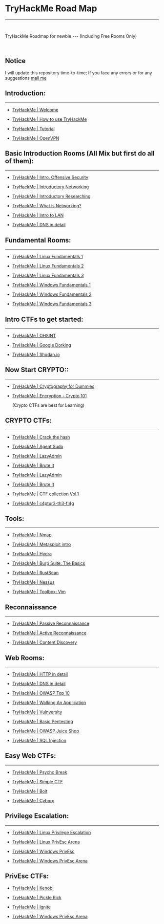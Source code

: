# TryHackMe Road Map
---

<br/>

TryHackMe Roadmap for newbie ---
(Including Free Rooms Only)

<br/>

## Notice
I will update this repository time-to-time; If you face any errors or for any suggestions [mail me](zukhraf99@gmail.com)

## Introduction:

---

* [TryHackMe | Welcome](https://tryhackme.com/room/hello)

* [TryHackMe | How to use TryHackMe](https://tryhackme.com/room/howtousetryhackme)

* [TryHackMe | Tutorial](https://tryhackme.com/room/tutorial)

* [TryHackMe | OpenVPN](https://tryhackme.com/room/openvpn)


## Basic Introduction Rooms (All Mix but first do all of them):

---

* [TryHackMe | Intro. Offensive Security](https://tryhackme.com/jr/introtooffensivesecurity)

* [TryHackMe | Introductory Networking](https://tryhackme.com/room/introtonetworking)

* [TryHackMe | Introductory Researching](https://tryhackme.com/room/introtoresearch)

* [TryHackMe | What is Networking?](https://tryhackme.com/room/whatisnetworking)

* [TryHackMe | Intro to LAN](https://tryhackme.com/room/introtolan)

* [TryHackMe | DNS in detail](https://tryhackme.com/room/dnsindetail)


## Fundamental Rooms:

---

* [TryHackMe | Linux Fundamentals 1](https://tryhackme.com/jr/linuxfundamentalspart1)

* [TryHackMe | Linux Fundamentals 2](https://tryhackme.com/jr/linuxfundamentalspart2)

* [TryHackMe | Linux Fundamentals 3](https://tryhackme.com/jr/linuxfundamentalspart3)

* [TryHackMe | Windows Fundamentals 1](https://tryhackme.com/jr/windowsfundamentals1xbx)

* [TryHackMe | Windows Fundamentals 2](https://tryhackme.com/jr/windowsfundamentals2x0x)

* [TryHackMe | Windows Fundamentals 3](https://tryhackme.com/jr/windowsfundamentals3xzx)


## Intro CTFs to get started:

---

* [TryHackMe | OHSINT](https://tryhackme.com/room/ohsint)

* [TryHackMe | Google Dorking](https://tryhackme.com/room/googledorking)

* [TryHackMe | Shodan.io](https://tryhackme.com/room/shodan)


## Now Start CRYPTO::

---

* [TryHackMe | Cryptography for Dummies](https://tryhackme.com/room/cryptographyfordummies)

* [TryHackMe | Encryption - Crypto 101](https://tryhackme.com/room/encryptioncrypto101)

  (Crypto CTFs are best for Learning)


## CRYPTO CTFs:

---

* [TryHackMe | Crack the hash](https://tryhackme.com/room/crackthehash)

* [TryHackMe | Agent Sudo](https://tryhackme.com/room/agentsudoctf)

* [TryHackMe | LazyAdmin](https://tryhackme.com/room/lazyadmin)

* [TryHackMe | Brute It](https://tryhackme.com/room/bruteit)

* [TryHackMe | LazyAdmin](https://tryhackme.com/room/lazyadmin)

* [TryHackMe | Brute It](https://tryhackme.com/room/bruteit)

* [TryHackMe | CTF collection Vol.1](https://tryhackme.com/room/ctfcollectionvol1)

* [TryHackMe | c4ptur3-th3-fl4g](https://tryhackme.com/room/c4ptur3th3fl4g)


## Tools:

---

* [TryHackMe | Nmap](https://tryhackme.com/room/furthernmap)

* [TryHackMe | Metasploit intro](https://tryhackme.com/room/metasploitintro)

* [TryHackMe | Hydra](https://tryhackme.com/room/hydra)

* [TryHackMe | Burp Suite: The Basics](https://tryhackme.com/room/burpsuitebasics)

* [TryHackMe | RustScan](https://tryhackme.com/room/rustscan)

* [TryHackMe | Nessus](https://tryhackme.com/room/rpnessusredux)

* [TryHackMe | Toolbox: Vim](https://tryhackme.com/room/toolboxvim)


## Reconnaissance

---

* [TryHackMe | Passive Reconnaissance](https://tryhackme.com/room/passiverecon)

* [TryHackMe | Active Reconnaissance](https://tryhackme.com/room/activerecon)

* [TryHackMe | Content Discovery](https://tryhackme.com/room/contentdiscovery)



## Web Rooms:

---

* [TryHackMe | HTTP in detail](https://tryhackme.com/room/httpindetail)

* [TryHackMe | DNS in detail](https://tryhackme.com/room/dnsindetail)

* [TryHackMe | OWASP Top 10](https://tryhackme.com/room/owasptop10)

* [TryHackMe | Walking An Application](https://tryhackme.com/room/walkinganapplication)

* [TryHackMe | Vulnversity](https://tryhackme.com/room/vulnversity)

* [TryHackMe | Basic Pentesting](https://tryhackme.com/room/basicpentestingjt)

* [TryHackMe | OWASP Juice Shop](https://tryhackme.com/room/owaspjuiceshop)

* [TryHackMe | SQL Injection](https://tryhackme.com/room/sqlinjectionlm)


## Easy Web CTFs:

---
* [TryHackMe | Psycho Break](https://tryhackme.com/room/psychobreak)

* [TryHackMe | Simple CTF](https://tryhackme.com/room/easyctf)

* [TryHackMe | Bolt](https://tryhackme.com/room/bolt)

* [TryHackMe | Cyborg](https://tryhackme.com/room/cyborgt8)


## Privilege Escalation:

---

* [TryHackMe | Linux Privilege Escalation](https://tryhackme.com/room/linprivesc)

* [TryHackMe | Linux PrivEsc Arena](https://tryhackme.com/room/linuxprivescarena)

* [TryHackMe | Windows PrivEsc](https://tryhackme.com/room/windows10privesc)

* [TryHackMe | Windows PrivEsc Arena](https://tryhackme.com/room/windowsprivescarena)


## PrivEsc CTFs:

* [TryHackMe | Kenobi](https://tryhackme.com/room/kenobi)

* [TryHackMe | Pickle Rick](https://tryhackme.com/room/picklerick)

* [TryHackMe | Ignite](https://tryhackme.com/room/ignite)

* [TryHackMe | Windows PrivEsc Arena](https://tryhackme.com/room/windowsprivescarena)





